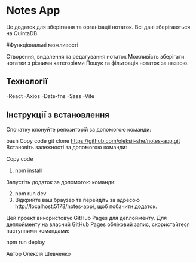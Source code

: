 # Notes App

Це додаток для зберігання та організації нотаток. Всі дані зберігаються на QuintaDB.

#Функціональні можливості

Створення, видалення та редагування нотаток
Можливість зберігати нотатки з різними категоріями
Пошук та фільтрація нотаток за назвою.

## Технології

-React
-Axios
-Date-fns
-Sass
-Vite


## Інструкції з встановлення
Спочатку клонуйте репозиторій за допомогою команди:

bash
Copy code
git clone https://github.com/oleksii-she/notes-app.git
Встановіть залежності за допомогою команди:

Copy code

1. npm install

Запустіть додаток за допомогою команди:

2. npm run dev
3. Відкрийте ваш браузер та перейдіть за адресою http://localhost:5173/notes-app/, щоб побачити додаток.

Цей проект використовує GitHub Pages для деплойменту. Для деплойменту на власний GitHub Pages обліковий запис, скористайтеся наступними командами:

npm run deploy

Автор
Олексій Шевченко
